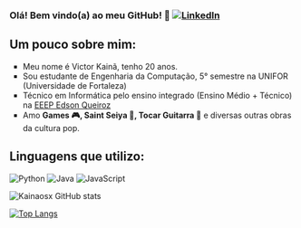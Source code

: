 
### Olá! Bem vindo(a) ao meu GitHub! 👋 [![LinkedIn](https://img.shields.io/badge/LinkedIn-0077B5?style=for-the-badge&logo=linkedin&logoColor=white)](https://www.linkedin.com/in/victor-kain%C3%A3-de-lima-dias-589100279/)

## Um pouco sobre mim:
<ul type="square"> <!--disc circle square-->
    <li>Meu nome é Victor Kainã, tenho 20 anos.</li>
    <li>Sou estudante de Engenharia da Computação, 5° semestre na UNIFOR (Universidade de Fortaleza) </li>
    <li>Técnico em Informática pelo ensino integrado (Ensino Médio + Técnico) na <a href="https://www.instagram.com/edsonqueiroz_eeep/"> EEEP Edson Queiroz </a></li>
    <li>Amo <STRONG>Games 🎮, Saint Seiya 🌟, Tocar Guitarra 🎸</STRONG> e diversas outras obras da cultura pop.   </li>
</ul>

## Linguagens que utilizo:
    
![Python](https://img.shields.io/badge/Python-3776AB?style=for-the-badge&logo=python&logoColor=white) ![Java](https://img.shields.io/badge/Java-ED8B00?style=for-the-badge&logo=openjdk&logoColor=white) ![JavaScript](https://img.shields.io/badge/JavaScript-F7DF1E?style=for-the-badge&logo=javascript&logoColor=black)
    


![Kainaosx GitHub stats](https://github-readme-stats.vercel.app/api?username=Kainan7&show_icons=true&theme=dracula)

[![Top Langs](https://github-readme-stats.vercel.app/api/top-langs/?username=Kainan7&layout=donut-vertical)](https://github.com/Kainan7/github-readme-stats)


